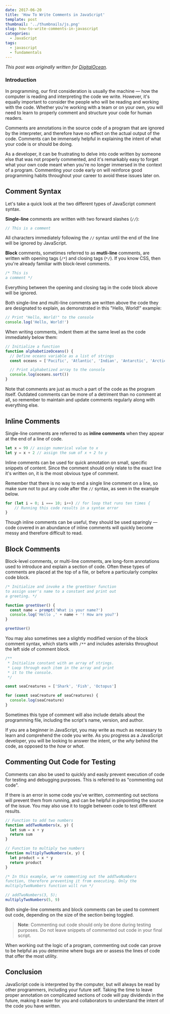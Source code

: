 ```yaml
---
date: 2017-06-20
title: 'How To Write Comments in JavaScript'
template: post
thumbnail: '../thumbnails/js.png'
slug: how-to-write-comments-in-javascript
categories:
  - JavaScript
tags:
  - javascript
  - fundamentals
---
```


_This post was originally written for [DigitalOcean](https://www.digitalocean.com/community/tutorials/how-to-write-comments-in-javascript)._

### Introduction

In programming, our first consideration is usually the machine — how the computer is reading and interpreting the code we write. However, it's equally important to consider the people who will be reading and working with the code. Whether you're working with a team or on your own, you will need to learn to properly comment and structure your code for human readers.

Comments are annotations in the source code of a program that are ignored by the interpreter, and therefore have no effect on the actual output of the code. Comments can be immensely helpful in explaining the intent of what your code is or should be doing.

As a developer, it can be frustrating to delve into code written by someone else that was not properly commented, and it's remarkably easy to forget what your own code meant when you're no longer immersed in the context of a program. Commenting your code early on will reinforce good programming habits throughout your career to avoid these issues later on.

## Comment Syntax

Let's take a quick look at the two different types of JavaScript comment syntax.

**Single-line** comments are written with two forward slashes (`//`):

```js
// This is a comment
```

All characters immediately following the `//` syntax until the end of the line will be ignored by JavaScript.

**Block** comments, sometimes referred to as **mutli-line** comments, are written with opening tags (`/*`) and closing tags (`*/`). If you know CSS, then you're already familiar with block-level comments.

```js
/* This is
a comment */
```

Everything between the opening and closing tag in the code block above will be ignored.

Both single-line and multi-line comments are written above the code they are designated to explain, as demonstrated in this "Hello, World!" example:

```js
// Print "Hello, World!" to the console
console.log('Hello, World!')
```

When writing comments, indent them at the same level as the code immediately below them:

```js
// Initialize a function
function alphabetizeOceans() {
  // Define oceans variable as a list of strings
  const oceans = ['Pacific', 'Atlantic', 'Indian', 'Antarctic', 'Arctic']

  // Print alphabetized array to the console
  console.log(oceans.sort())
}
```

Note that comments are just as much a part of the code as the program itself. Outdated comments can be more of a detriment than no comment at all, so remember to maintain and update comments regularly along with everything else.

## Inline Comments

Single-line comments are referred to as **inline comments** when they appear at the end of a line of code.

```js
let x = 99 // assign numerical value to x
let y = x + 2 // assign the sum of x + 2 to y
```

Inline comments can be used for quick annotation on small, specific snippets of content. Since the comment should only relate to the exact line it's written on, it is the most obvious type of comment.

Remember that there is no way to end a single line comment on a line, so make sure not to put any code after the `//` syntax, as seen in the example below.

```js
for (let i = 0; i === 10; i++) // for loop that runs ten times {
	// Running this code results in a syntax error
}
```

Though inline comments can be useful, they should be used sparingly — code covered in an abundance of inline comments will quickly become messy and therefore difficult to read.

## Block Comments

Block-level comments, or multi-line comments, are long-form annotations used to introduce and explain a section of code. Often these types of comments are placed at the top of a file, or before a particularly complex code block.

```js
/* Initialize and invoke a the greetUser function
to assign user's name to a constant and print out
a greeting. */

function greetUser() {
  const name = prompt('What is your name?')
  console.log('Hello ,' + name + '! How are you?')
}

greetUser()
```

You may also sometimes see a slightly modified version of the block comment syntax, which starts with `/**` and includes asterisks throughout the left side of comment block.

```js
/**
 * Initialize constant with an array of strings.
 * Loop through each item in the array and print
 * it to the console.
 */

const seaCreatures = ['Shark', 'Fish', 'Octopus']

for (const seaCreature of seaCreatures) {
  console.log(seaCreature)
}
```

Sometimes this type of comment will also include details about the programming file, including the script's name, version, and author.

If you are a beginner in JavaScript, you may write as much as necessary to learn and comprehend the code you write. As you progress as a JavaScript developer, you will be looking to answer the intent, or the _why_ behind the code, as opposed to the _how_ or _what_.

## Commenting Out Code for Testing

Comments can also be used to quickly and easily prevent execution of code for testing and debugging purposes. This is referred to as "commenting out code".

If there is an error in some code you've written, commenting out sections will prevent them from running, and can be helpful in pinpointing the source of the issue. You may also use it to toggle between code to test different results.

```js
// Function to add two numbers
function addTwoNumbers(x, y) {
  let sum = x + y
  return sum
}

// Function to multiply two numbers
function multiplyTwoNumbers(x, y) {
  let product = x * y
  return product
}

/* In this example, we're commenting out the addTwoNumbers
function, therefore preventing it from executing. Only the
multiplyTwoNumbers function will run */

// addTwoNumbers(3, 5);
multiplyTwoNumbers(5, 9)
```

Both single-line comments and block comments can be used to comment out code, depending on the size of the section being toggled.

> **Note**: Commenting out code should only be done during testing purposes. Do not leave snippets of commented out code in your final script.

When working out the logic of a program, commenting out code can prove to be helpful as you determine where bugs are or assess the lines of code that offer the most utility.

## Conclusion

JavaScript code is interpreted by the computer, but will always be read by other programmers, including your future self. Taking the time to leave proper annotation on complicated sections of code will pay dividends in the future, making it easier for you and collaborators to understand the intent of the code you have written.
